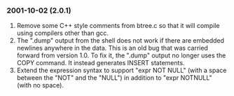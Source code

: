 ### 2001\-10\-02 (2\.0\.1\)

1. Remove some C\+\+ style comments from btree.c so that it will compile
 using compilers other than gcc.
2. The ".dump" output from the shell does not work if there are embedded
 newlines anywhere in the data. This is an old bug that was carried
 forward from version 1\.0\. To fix it, the ".dump" output no longer
 uses the COPY command. It instead generates INSERT statements.
3. Extend the expression syntax to support "expr NOT NULL" (with a
 space between the "NOT" and the "NULL") in addition to "expr NOTNULL"
 (with no space).




